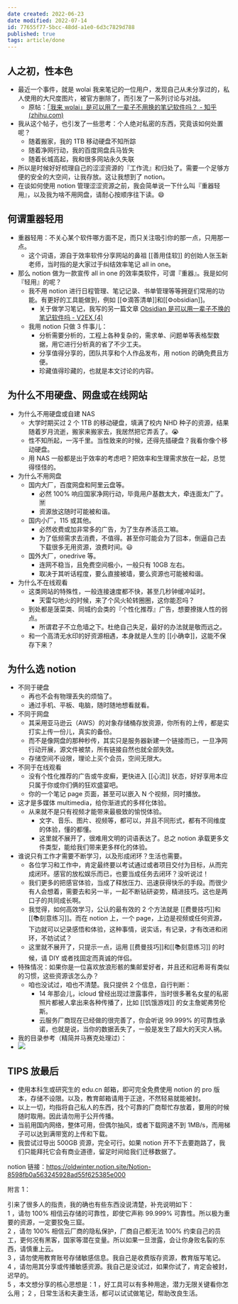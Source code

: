 ```yaml
---
date created: 2022-06-23
date modified: 2022-07-14
id: 77655f77-5bcc-48dd-a1e0-6d3c7829d788
published: true
tags: article/done
---
```


## 人之初，性本色

- 最近一个事件，就是 wolai 我来笔记的一位用户，发现自己从未分享过的，私人使用的大尺度图片，被官方删除了，而引发了一系列讨论与对战。
	- 原帖：[「我来 wolai」是可以用了一辈子不用换的笔记软件吗？ - 知乎 (zhihu.com)](https://www.zhihu.com/question/500054607)
- 我从这个帖子，也引发了一些思考：个人绝对私密的东西，究竟该如何处置呢？
	- 随着搬家，我的 1TB 移动硬盘不知所踪
	- 随着净网行动，我的百度网盘兵马皆失
	- 随着长城高起，我和很多网站永久失联
- 所以是时候好好梳理自己的涩涩资源的『工作流』和归处了。需要一个足够方便的安全的大空间，让我存放。这让我想到了 notion。
- 在谈如何使用 notion 管理涩涩资源之前，我会简单说一下什么叫『重器轻用』，以及我为啥不用网盘，请耐心按顺序往下读。😄

## 何谓重器轻用

- 重器轻用：不关心某个软件哪方面不足，而只关注吸引你的那一点，只用那一点。
	- 这个词语，源自于效率软件分享网站的鼻祖 [[善用佳软]] 的创始人张玉新老师，当时指的是大家过于纠结效率笔记 all in one。
- 那么 notion 做为一款宣传 all in one 的效率类软件，可谓『重器』。我是如何『轻用』的呢？
	- 我不用 notion 进行日程管理、笔记记录、书单管理等等拥趸们常用的功能。有更好的工具能做到，例如 [[⚙滴答清单]]和[[⚙obsidian]]。
		- 关于做学习笔记，我写的另一篇文章 [Obsidian 是可以用一辈子不换的笔记软件吗 - V2EX (4)](https://www.v2ex.com/t/847011)
	- 我用 notion 只做 3 件事儿：
		- 分析需要分析的，工程上各种复杂的，需求单、问题单等表格型数据，用它进行分析真的省了不少工夫。
		- 分享值得分享的，团队共享和个人作品发布，用 notion 的确免费且方便。
		- 珍藏值得珍藏的，也就是本文讨论的内容。

## 为什么不用硬盘、网盘或在线网站

- 为什么不用硬盘或自建 NAS
	- 大学时期买过 2 个 1TB 的移动硬盘，填满了校内 NHD 种子的资源，结果随着岁月流逝，搬家来搬家去，我居然把它弄丢了。😭
	- 性不知所起，一泻千里。当性致来的时候，还得先插硬盘？我看你像个移动硬盘。
	- 用 NAS 一般都是出于效率的考虑吧？把效率和生理需求放在一起，总觉得怪怪的。
- 为什么不用网盘
	- 国内大厂，百度网盘和阿里云盘等。
		- 必然 100% 响应国家净网行动，毕竟用户基数太大，牵连面太广了。🈲
		- 资源放这随时可能被和谐。
	- 国内小厂，115 或其他。
		- 必然收费或加非常多的广告，为了生存养活员工嘛。
		- 为了低频需求去消费，不值得。甚至你可能会为了回本，倒逼自己去下载很多无用资源，浪费时间。😃
	- 国外大厂，onedrive 等。
		- 连网不稳当，且免费空间极小，一般只有 10GB 左右。
		- 取决于其听话程度，要么直接被墙，要么资源也可能被和谐。
- 为什么不在线观看
	- 这类网站的特殊性，一般连接速度都不快，甚至几秒钟缓冲延时。
		- 天雷勾地火的时候，来了个风火轮转圈圈，这你能忍吗？
	- 到处都是菠菜类、同城约会类的『个性化推荐』广告，想要撩拨人性的弱点。
		- 所谓君子不立危墙之下。杜绝自己失足，最好的办法就是敬而远之。
	- 和一个高清无水印的好资源相遇，本身就是人生的 [[小确幸]]，这能不保存下来？

## 为什么选 notion

- 不同于硬盘
	- 再也不会有物理丢失的烦恼了。
	- 通过手机、平板、电脑，随时随地想看就看。
- 不同于网盘
	- 其采用亚马逊云（AWS）的对象存储桶存放资源，你所有的上传，都是实打实上传一份儿，真实的备份。
	- 而不是像网盘的那种秒传，其实只是服务器新建一个链接而已，一旦净网行动开展，源文件被禁，所有链接自然也就全部失效。
	- 存储空间不设限，理论上买个会员，空间无限大。
- 不同于在线观看
	- 没有个性化推荐的广告或牛皮癣，更快进入 [[心流]] 状态，好好享用本应只属于你或你们俩的狂欢盛宴吧。
	- 你的一个笔记 page 页面，甚至可以嵌入 N 个视频，同时播放。
- 这才是多媒体 multimedia，给你渐进式的多样化体验。
	- 从来就不是只有视频才能带来最极致的愉悦体验。
		- 文字、音乐、图片、视频等，都可以，并且不同形式，都有不同维度的体验，懂的都懂。
		- 这里就不展开了，很难用文明的词语表达了。总之 notion 承载更多文件类型，能给我们带来更多样化的体验。
- 谁说只有工作才需要不断学习，以及形成闭环？生活也需要。
	- 各位学习和工作中，肯定最终要以考试通过或者项目交付为目标，从而完成闭环。感官的放松娱乐而已，也要当成任务去闭环？没听说过！
	- 我们更多的把感官体验，当成了释放压力、迅速获得快乐的手段。而很少有人会想着，需要去和另一半，一起不断钻研姿势，精进技巧。这也是两口子的共同成长啊。
	- 我觉得，如何高效学习，公认的最有效的 2 个方法就是 [[费曼技巧]]和[[📚刻意练习]]。而在 notion 上，一个 page，上边是视频或任何资源，下边就可以记录感悟和体验，这种事情，说实话，有记录，才有改进和闭环，不妨试试？
	- 这里就不展开了，只提示一点，运用 [[费曼技巧]]和[[📚刻意练习]] 的时候，请 DIY 或者找固定而真诚的伴侣。
- 特殊情况：如果你是一位喜欢放浪形骸的集邮爱好者，并且还和冠希哥有类似的习惯，这些资源该怎么办？
	- 咱也没试过，咱也不清楚。我只提供 2 个信息，自行判断：
		- 14 年那会儿，icloud 曾经出现过泄露事件，当时很多著名女星的私密照片都被人拿出来各种传播了，比如 [[饥饿游戏]] 的女主詹妮弗劳伦斯。
		- 云服务厂商现在已经做的很完善了，你会听说 99.999% 的可靠性承诺，也就是说，当你的数据丢失了，一般是发生了超大的天灾人祸。
- 我的目录参考（精简并马赛克处理过）：
- ![](https://raw.githubusercontent.com/oldwinter/my-pics/master/202204142144961.png)

## TIPS 放最后

- 使用本科生或研究生的 edu.cn 邮箱，即可完全免费使用 notion 的 pro 版本，存储不设限。以及，教育邮箱请用于正途，不然轻易就能被封。
- 以上一切，均指将自己私人的东西，找个可靠的厂商帮忙存放着，要用的时候随时取用。因此请勿用于公开传播。
- 当前用国内网络，整体可用，但偶尔抽风，或者下载网速不到 1MB/s，而用梯子可以达到满带宽的上传和下载。
- 我尝试过导出 500GB 资源，完全可行。如果 notion 开不下去要跑路了，我们只能拜托它会有商业道德，留足时间给我们迁移数据了。

notion 链接：<https://oldwinter.notion.site/Notion-8598fb0a563245928ad55f625385e000>

附言 1：

引来了很多人的指责，我的确也有些东西没说清楚，补充说明如下：  
1 ，请勿 100% 相信云存储的可靠性，即使它声称 99.999% 可靠性。所以极为重要的资源，一定要狡兔三窟。  
2 ，请勿 100% 相信云厂商的隐私保护，厂商自己都无法 100% 约束自己的员工，更何况有黑客，国家等潜在变量。所以如果一旦泄露，会让你身败名裂的东西，请慎重上云。  
3 ，请勿使用教育账号存储敏感信息。我自己是收费版存资源，教育版写笔记。  
4 ，请勿用其分享或传播敏感资源。我自己是没试过，如果你试了，肯定会被封，迟早的。  
5 ，本文想分享的核心思想是：1 ，好工具可以有多种用途，潜力无限关键看你怎么用； 2 ，日常生活和夫妻生活，都可以试试做笔记，帮助改良生活。
